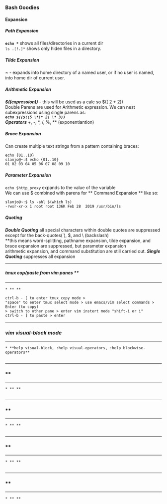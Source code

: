 ### Bash Goodies

#### Expansion  
  ##### Path Expansion  
  **`echo *`** shows all files/directories in a current dir   
  `ls .[!.]*` shows only hiden files in a directory.   
  ##### Tilde Expansion  
  ***~*** - expands into home directory of a named user, or if no user is named, into home dir of current user.  
  ##### Arithmetic Expansion  
  ***$((expression))*** - this will be used as a calc so $(( 2 + 2))  
  Double Parens are used for Arithmetic expression. We can nest subexpressions using single parens as:  
  ***`echo $(($((5 \*\* 2) \* 3))`***   
   ***Operators*** +, -, \*, /, %, \*\* (exponentiantion)  
  #####  Brace Expansion
  Can create multiple text strings from a pattern containing braces:  
  ```
  echo {01..10}
  slanjo@~:$ echo {01..10}
  01 02 03 04 05 06 07 08 09 10
  ```
  ##### Parameter Expansion  
  `echo $http_proxy` expands to the value of the variable  
   We can use $ combined with parens for ** Command Expansion **  like so:  
  ```
  slanjo@~:$ ls -ahl $(which ls)
  -rwxr-xr-x 1 root root 136K Feb 28  2019 /usr/bin/ls
  ```  
  ##### Quoting
   ***Double Quoting*** all special characters within double quotes are suppressed except for the back-quotes(`), $, and \ (backslash)  
  **this means word-splitting, pathname expansion, tilde expansion, and brace expansion are suppressed, but parameter expansion  
  arithmetic expansion, and command substitution are still carried out. 
  ***Single Quoting*** suppresses all expansion  
  
-----
  ##### tmux cop/paste from vim panes **
  -----
    * ** **
  ```
  ctrl-b - [ to enter tmux copy mode > 
  "space" to enter tmux select mode > use emacs/vim select commands > Enter (to copy)  
  > switch to other pane > enter vim instert mode "shift-i or i"
  ctrl-b - ] to paste > enter 
  ```
  -----
  ### *vim visual-block mode*
  -----
    * **help visual-block, :help visual-operators, :help blockwise-operators**  
  ```
  ```
  -----
  ### **
  -----
    * ** **
  ```
  ```
  -----
  ### **
  -----
    * ** **
  ```
  ```
  -----
  ### **
  -----
    * ** **
  ```
  ```
  -----
  ### **
  -----
    * ** **
  ```
  ```

